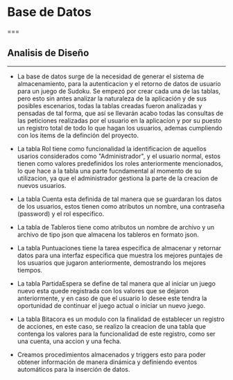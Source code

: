 
# Base de Datos
===
## Analisis de Diseño
---

- La base de datos surge de la necesidad de generar el sistema de almacenamiento, para la autenticacion y el retorno de datos de usuario para un juego de Sudoku. Se empezó por crear cada una de las tablas, pero esto sin antes analizar la naturaleza de la aplicación y de sus posibles escenarios, todas la tablas creadas fueron analizadas y pensadas de tal forma, que así se llevarán acabo todas las consultas de las peticiones realizadas por el usuario en la aplicacíon y por su puesto un registro total de todo lo que hagan los usuarios, ademas cumpliendo con los items de la definción del proyecto. 
    
- La tabla Rol tiene como funcionalidad la identificacion de aquellos usarios considerados como "Administrador", y el usuario normal, estos tienen como valores predefinidos los roles anteriormente mencionados, lo que hace a la tabla una parte fucndamental al momento de su utilizacion, ya que el administrador gestiona la parte de la creacion de nuevos usuarios.

- La tabla Cuenta esta definida de tal manera que se guardaran los datos de los usuarios, estos tienen como atributos un nombre, una contraseña (password) y el rol especifico.

- La tabla de Tableros tiene como atributos un nombre de archivo y un archivo de tipo json que almacena los tableros en formato json.

- La tabla Puntuaciones tiene la tarea especifica de almacenar y retornar datos para una interfaz especifica que muestra los mejores puntajes de los usuarios que jugaron anteriormente, demostrando los mejores tiempos.

- La tabla PartidaEspera se define de tal manera que al iniciar un juego nuevo esta quede registrada con los valores que se dejaron anteriormente, y en caso de que el usuario lo desee este tendra la oportunidad de continuar el juego actual o iniciar un nuevo juego.

- La tabla Bitacora es un modulo con la finalidad de establecer un registro de acciones, en este caso, se realizo la creacion de una tabla que contenga los valores para la funcionalidad de este registro, como ser una cuenta, una accion y una fecha.

- Creamos procedimientos almacenados y triggers esto para poder obtener información de manera dinámica y definiendo eventos automáticos para la inserción de datos.
